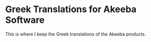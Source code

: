 # Greek Translations for Akeeba Software

This is where I keep the Greek translations of the Akeeba products.